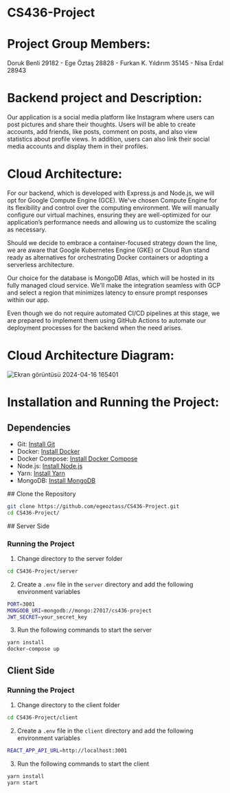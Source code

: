 # CS436-Project

 # Project Group Members:
 Doruk Benli 29182 - Ege Öztaş 28828 - Furkan K. Yıldırım 35145 - Nisa Erdal 28943

# Backend project and Description:
Our application is a social media platform like Instagram where users can post pictures and share their thoughts.
Users will be able to create accounts, add friends, like posts, comment on posts, and also view statistics about profile views. 
In  addition, users can also link their social media accounts and display them in their profiles.

# Cloud Architecture:

For our backend, which is developed with Express.js and Node.js, we will opt for Google Compute Engine (GCE). We've chosen Compute Engine for its flexibility and control over the computing environment.
We will manually configure our virtual machines, ensuring they are well-optimized for our application’s performance needs and allowing us to customize the scaling as necessary.

Should we decide to embrace a container-focused strategy down the line, we are aware that Google Kubernetes Engine (GKE) or Cloud Run stand ready as alternatives for orchestrating Docker containers or adopting a serverless architecture.

Our choice for the database is MongoDB Atlas, which will be hosted in its fully managed cloud service. We'll make the integration seamless with GCP and select a region that minimizes latency to ensure prompt responses within our app.

Even though we do not require automated CI/CD pipelines at this stage, we are prepared to implement them using GitHub Actions to automate our deployment processes for the backend when the need arises.

# Cloud Architecture Diagram:

![Ekran görüntüsü 2024-04-16 165401](https://github.com/egeoztass/CS436-Project/assets/120418840/5e68b773-48f3-4d48-a0c8-859bf59609d2)

# Installation and Running the Project:

## Dependencies
- Git: [Install Git](https://git-scm.com/downloads)
- Docker: [Install Docker](https://docs.docker.com/get-docker/)
- Docker Compose: [Install Docker Compose](https://docs.docker.com/compose/install/)
- Node.js: [Install Node.js](https://nodejs.org/en/download/)
- Yarn: [Install Yarn](https://classic.yarnpkg.com/en/docs/install)
- MongoDB: [Install MongoDB](https://docs.mongodb.com/manual/installation/)


## Clone the Repository
```bash
git clone https://github.com/egeoztass/CS436-Project.git
cd CS436-Project/
```

## Server Side
### Running the Project
1. Change directory to the server folder
```bash
cd CS436-Project/server
``` 

2. Create a `.env` file in the `server` directory and add the following environment variables
```bash
PORT=3001
MONGODB_URI=mongodb://mongo:27017/cs436-project
JWT_SECRET=your_secret_key
```

3. Run the following commands to start the server
```bash
yarn install
docker-compose up
```

## Client Side
### Running the Project
1. Change directory to the client folder
```bash
cd CS436-Project/client
```

2. Create a `.env` file in the `client` directory and add the following environment variables
```bash
REACT_APP_API_URL=http://localhost:3001
```

3. Run the following commands to start the client
```bash
yarn install
yarn start
```
